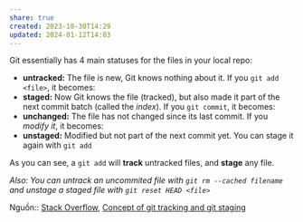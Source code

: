 ```yaml
---
share: true
created: 2023-10-30T14:29
updated: 2024-01-12T14:03
---
```


Git essentially has 4 main statuses for the files in your local repo:
- **untracked:** The file is new, Git knows nothing about it. If you `git add <file>`, it becomes:
- **staged:** Now Git knows the file (tracked), but also made it part of the next commit batch (called the _index_). If you `git commit`, it becomes:
- **unchanged:** The file has not changed since its last commit. If you _modify it_, it becomes:
- **unstaged:** Modified but not part of the next commit yet. You can stage it again with `git add`

As you can see, a `git add` will **track** untracked files, and **stage** any file.

_Also: You can untrack an uncommited file with `git rm --cached filename` and unstage a staged file with `git reset HEAD <file>`_

Nguồn:: [Stack Overflow](../../../../%E2%9C%8D%EF%B8%8FL%E1%BA%ADp%20tr%C3%ACnh/%CE%9E%20Ngu%E1%BB%93n%20v%C3%A0%20t%C3%A0i%20nguy%C3%AAn%20h%E1%BB%97%20tr%E1%BB%A3/%CE%9E%20Ngu%E1%BB%93n/Stack%20Overflow.md), [Concept of git tracking and git staging](https://stackoverflow.com/a/15803429/3416774)